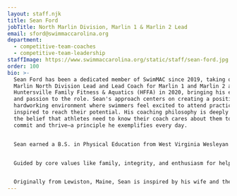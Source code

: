 ```yaml
---
layout: staff.njk
title: Sean Ford
jobTitle: North Marlin Division, Marlin 1 & Marlin 2 Lead
email: sford@swimmaccarolina.org
department:
  - competitive-team-coaches
  - competitive-team-leadership
staffImage: https://www.swimmaccarolina.org/static/staff/sean-ford.jpg
order: 100
bio: >-
  Sean Ford has been a dedicated member of SwimMAC since 2019, taking over as
  Marlin North Division Lead and Lead Coach for Marlin 1 and Marlin 2 at the
  Huntersville Family Fitness & Aquatics (HFFA) in 2020, bringing his expertise
  and passion to the role. Sean's approach centers on creating a positive,
  hardworking environment where swimmers feel excited to attend practice and are
  inspired to reach their potential. His coaching philosophy is deeply rooted in
  the belief that athletes need to know their coach cares about them to fully
  commit and thrive—a principle he exemplifies every day.


  Sean earned a B.S. in Physical Education from West Virginia Wesleyan College, where he also served as a board member for the West Virginia LSC. His previous experience includes head coaching roles at PKB in West Virginia and assistant head coaching at FCA in Pennsylvania, positions that equipped him with the skills to meet athletes at their level and communicate effectively. His work has been recognized with the West Virginia Age Group Coach of the Year award, highlighting his commitment to excellence in youth swimming.


  Guided by core values like family, integrity, and enthusiasm for helping young people achieve greatness, Sean strives to provide a meaningful and supportive experience for his swimmers. For him, SwimMAC represents a community with shared ideals and an environment where athletes and coaches alike can grow. A favorite part of his SwimMAC journey has been working alongside inspiring colleagues, especially Kathy McKee, who brings both wisdom and energy to the team.


  Originally from Lewiston, Maine, Sean is inspired by his wife and the SwimMAC family. He lives by the advice, “You are going to be okay,” and the belief that “Whether you think you can or you think you can’t, you’re right.” His goal is to offer a better experience to the next generation of athletes, giving them the support, excitement, and drive that will carry them far beyond the pool.
---
```

